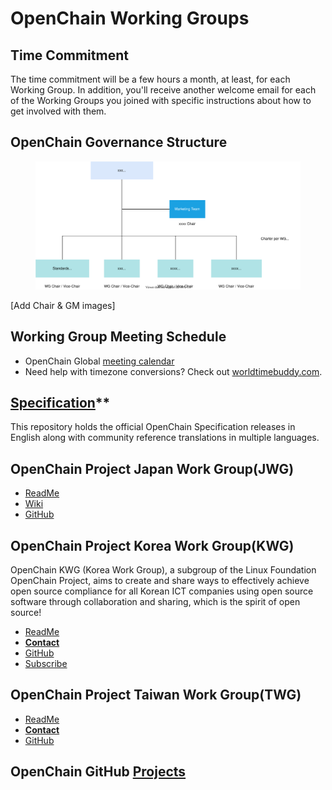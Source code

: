 # OpenChain Working Groups

## Time Commitment

The time commitment will be a few hours a month, at least, for each Working Group. In addition, you'll receive another welcome email for each of the Working Groups you joined with specific instructions about how to get involved with them.

## OpenChain Governance Structure

<figure>
	<img src="img/gsf_governance.svg" alt="OpenChain Governance Structure">
	<figcaption></figcaption>
</figure>

[Add Chair & GM images]

## Working Group Meeting Schedule
 
 - OpenChain Global [meeting calendar](https://calendar.google.com/calendar/u/0/embed?src=c_08seb6095ofjtfr5fjb5tabgl4@group.calendar.google.com&ctz=Asia/Tokyo)<br>
 - Need help with timezone conversions? Check out [worldtimebuddy.com](https://www.worldtimebuddy.com/).<br>

## [Specification](https://github.com/OpenChain-Project/Specification)**
This repository holds the official OpenChain Specification releases in English along with community reference translations in multiple languages.<br>

## OpenChain Project Japan Work Group(JWG)<br>
 - [ReadMe](https://github.com/OpenChain-Project/OpenChain-JWG#readme)<br>
 - [Wiki](https://wiki.linuxfoundation.org/openchain/openchain-japanese-working-group)<br>
 - [GitHub](https://github.com/OpenChain-Project/Japan-WG-General)<br>

## OpenChain Project Korea Work Group(KWG)<br>

OpenChain KWG (Korea Work Group), a subgroup of the Linux Foundation OpenChain Project, aims to create and share ways to effectively achieve open source compliance for all Korean ICT companies using open source software through collaboration and sharing, which is the spirit of open source! <br>

 - [ReadMe](https://github.com/OpenChain-Project/OpenChain-KWG/blob/master/README.md)<br>
 - **[Contact](https://openchain-project.github.io/OpenChain-KWG/about/contact/)**<br>
 - [GitHub](https://github.com/OpenChain-Project/OpenChain-KWG)<br>
 - [Subscribe](https://openchain-project.github.io/OpenChain-KWG/about/subscribe/)

## OpenChain Project Taiwan Work Group(TWG)<br>

 - [ReadMe](https://github.com/OpenChain-Project/OpenChain-TWG/blob/master/README.md)<br>
 - **[Contact](taiwan-wg+owner@lists.openchainproject.org)**<br>
 - [GitHub](https://github.com/OpenChain-Project/OpenChain-TWG)<br>

 ## OpenChain GitHub [Projects](https://github.com/OpenChain-Project)
